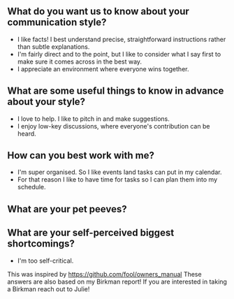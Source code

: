 
## What do you want us to know about your communication style?
- I like facts! I  best understand precise, straightforward instructions rather than subtle explanations.
- I'm fairly direct and to the point, but I like to consider what I say first to make sure it comes across in the best way.
- I appreciate an environment where everyone wins together.

## What are some useful things to know in advance about your style?
- I love to help. I like to pitch in and make suggestions.
- I enjoy low-key discussions, where everyone's contribution can be heard.

## How can you best work with me?
- I'm super organised. So I like events Iand tasks can put in my calendar.
- For that reason I like to have time for tasks so I can plan them into my schedule.

## What are your pet peeves?

## What are your self-perceived biggest shortcomings?
- I'm too self-critical.

This was inspired by https://github.com/fool/owners_manual
These answers are also based on my Birkman report! If you are interested in taking a Birkman reach out to Julie!
